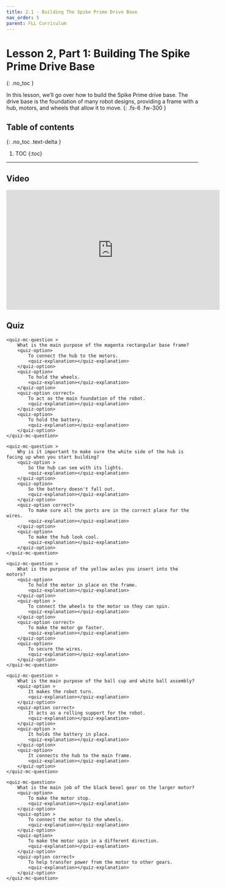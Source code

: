 ```yaml
---
title: 2.1 - Building The Spike Prime Drive Base
nav_order: 5
parent: FLL Curriculum
---
```


# Lesson 2, Part 1: Building The Spike Prime Drive Base
{: .no_toc }

In this lesson, we’ll go over how to build the Spike Prime drive base. The drive base is the foundation of many robot designs, providing a frame with a hub, motors, and wheels that allow it to move.
{: .fs-6 .fw-300 }

## Table of contents
{: .no_toc .text-delta }

1. TOC 
{:toc}

---

## Video
<iframe width="560" height="315" src="https://www.youtube.com/embed/ErDj8myI_Tg?si=s1CXRpumwxveoNae" title="YouTube video player" frameborder="0" allow="accelerometer; autoplay; clipboard-write; encrypted-media; gyroscope; picture-in-picture; web-share" referrerpolicy="strict-origin-when-cross-origin" allowfullscreen></iframe>


## Quiz
<content-quiz>

    <quiz-mc-question >
        What is the main purpose of the magenta rectangular base frame?
        <quiz-option>
            To connect the hub to the motors.
            <quiz-explanation></quiz-explanation>
        </quiz-option>
        <quiz-option>
            To hold the wheels.
            <quiz-explanation></quiz-explanation>
        </quiz-option>
        <quiz-option correct>
            To act as the main foundation of the robot.
            <quiz-explanation></quiz-explanation>
        </quiz-option>
        <quiz-option>
            To hold the battery.
            <quiz-explanation></quiz-explanation>
        </quiz-option>
    </quiz-mc-question>

    <quiz-mc-question >
        Why is it important to make sure the white side of the hub is facing up when you start building?
        <quiz-option >
            So the hub can see with its lights.
            <quiz-explanation></quiz-explanation>
        </quiz-option>
        <quiz-option>
            So the battery doesn't fall out.
            <quiz-explanation></quiz-explanation>
        </quiz-option>
        <quiz-option correct>
            To make sure all the ports are in the correct place for the wires.
            <quiz-explanation></quiz-explanation>
        </quiz-option>
        <quiz-option>
            To make the hub look cool.
            <quiz-explanation></quiz-explanation>
        </quiz-option>
    </quiz-mc-question>

    <quiz-mc-question >
        What is the purpose of the yellow axles you insert into the motors?
        <quiz-option>
            To hold the motor in place on the frame.
            <quiz-explanation></quiz-explanation>
        </quiz-option>
        <quiz-option >
            To connect the wheels to the motor so they can spin.
            <quiz-explanation></quiz-explanation>
        </quiz-option>
        <quiz-option correct>
            To make the motor go faster.
            <quiz-explanation></quiz-explanation>
        </quiz-option>
        <quiz-option>
            To secure the wires.
            <quiz-explanation></quiz-explanation>
        </quiz-option>
    </quiz-mc-question>

    <quiz-mc-question >
        What is the main purpose of the ball cup and white ball assembly?
        <quiz-option >
            It makes the robot turn.
            <quiz-explanation></quiz-explanation>
        </quiz-option>
        <quiz-option correct> 
            It acts as a rolling support for the robot.
            <quiz-explanation></quiz-explanation>
        </quiz-option>
        <quiz-option >
            It holds the battery in place.
            <quiz-explanation></quiz-explanation>
        </quiz-option>
        <quiz-option>
            It connects the hub to the main frame.
            <quiz-explanation></quiz-explanation>
        </quiz-option>
    </quiz-mc-question>

    <quiz-mc-question>
        What is the main job of the black bevel gear on the larger motor?
        <quiz-option>
            To make the motor stop.
            <quiz-explanation></quiz-explanation>
        </quiz-option>
        <quiz-option >
            To connect the motor to the wheels.
            <quiz-explanation></quiz-explanation>
        </quiz-option>
        <quiz-option>
            To make the motor spin in a different direction.
            <quiz-explanation></quiz-explanation>
        </quiz-option>
        <quiz-option correct>
            To help transfer power from the motor to other gears.
            <quiz-explanation></quiz-explanation>
        </quiz-option>
    </quiz-mc-question>
</content-quiz>